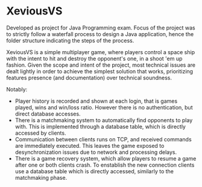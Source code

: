 # XeviousVS

Developed as project for Java Programming exam.
Focus of the project was to strictly follow a waterfall process to design a Java application, hence the folder structure indicating the steps of the process.

XeviousVS is a simple multiplayer game, where players control a space ship with the intent to hit and destroy the opponent's one, in a shoot 'em up fashion.
Given the scope and intent of the project, most technical issues are dealt lightly in order to achieve the simplest solution that works, prioritizing features presence (and documentation) over technical soundness.

Notably:
- Player history is recorded and shown at each login, that is games played, wins and win/loss ratio. However there is no authentication, but direct database accesses.
- There is a matchmaking system to automatically find opponents to play with. This is implemented through a database table, which is directly accessed by clients.
- Communication between clients runs on TCP, and received commands are immediately executed. This leaves the game exposed to desynchronization issues due to network and processing delays.
- There is a game recovery system, which allow players to resume a game after one or both clients crash. To enstablish the new connection clients use a database table which is directly accessed, similarly to the matchmaking phase.
